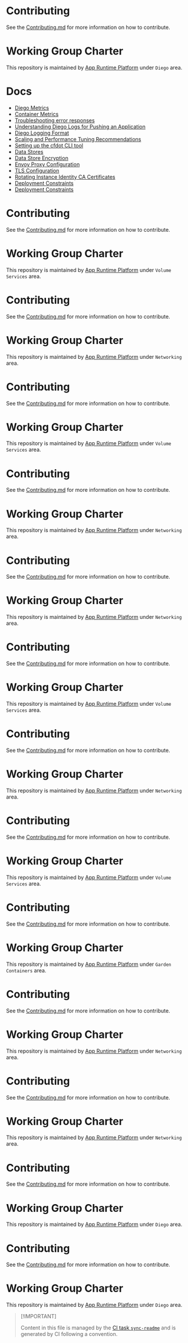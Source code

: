 # Contributing

See the [Contributing.md](./.github/CONTRIBUTING.md) for more
information on how to contribute.

# Working Group Charter

This repository is maintained by [App Runtime
Platform](https://github.com/cloudfoundry/community/blob/main/toc/working-groups/app-runtime-platform.md)
under `Diego` area.

# Docs

-   [Diego Metrics](./docs/010-metrics.md)
-   [Container Metrics](./docs/011-container-metrics.md)
-   [Troubleshooting error
    responses](./docs/020-troubleshooting-error-responses.md)
-   [Understanding Diego Logs for Pushing an
    Application](./docs/021-cf-push-diego-logs.md)
-   [Diego Logging Format](./docs/022-logging-format.md)
-   [Scaling and Performance Tuning
    Recommendations](./docs/030-scaling-and-performance-tuning.md)
-   [Setting up the cfdot CLI tool](./docs/040-cfdot-setup.md)
-   [Data Stores](./docs/050-data-stores.md)
-   [Data Store Encryption](./docs/051-data-store-encryption.md)
-   [Envoy Proxy Configuration](./docs/060-envoy-proxy-configuration.md)
-   [TLS Configuration](./docs/070-tls-configuration.md)
-   [Rotating Instance Identity CA
    Certificates](./docs/071-rotating-instance-identity-ca-certificate.md)
-   [Deployment Constraints](./docs/080-deployment-constraints.md)
-   [Deployment Constraints](./docs/081-deprecations.md)

# Contributing

See the [Contributing.md](./.github/CONTRIBUTING.md) for more
information on how to contribute.

# Working Group Charter

This repository is maintained by [App Runtime
Platform](https://github.com/cloudfoundry/community/blob/main/toc/working-groups/app-runtime-platform.md)
under `Volume Services` area.

# Contributing

See the [Contributing.md](./.github/CONTRIBUTING.md) for more
information on how to contribute.

# Working Group Charter

This repository is maintained by [App Runtime
Platform](https://github.com/cloudfoundry/community/blob/main/toc/working-groups/app-runtime-platform.md)
under `Networking` area.

# Contributing

See the [Contributing.md](./.github/CONTRIBUTING.md) for more
information on how to contribute.

# Working Group Charter

This repository is maintained by [App Runtime
Platform](https://github.com/cloudfoundry/community/blob/main/toc/working-groups/app-runtime-platform.md)
under `Volume Services` area.

# Contributing

See the [Contributing.md](./.github/CONTRIBUTING.md) for more
information on how to contribute.

# Working Group Charter

This repository is maintained by [App Runtime
Platform](https://github.com/cloudfoundry/community/blob/main/toc/working-groups/app-runtime-platform.md)
under `Networking` area.

# Contributing

See the [Contributing.md](./.github/CONTRIBUTING.md) for more
information on how to contribute.

# Working Group Charter

This repository is maintained by [App Runtime
Platform](https://github.com/cloudfoundry/community/blob/main/toc/working-groups/app-runtime-platform.md)
under `Networking` area.

# Contributing

See the [Contributing.md](./.github/CONTRIBUTING.md) for more
information on how to contribute.

# Working Group Charter

This repository is maintained by [App Runtime
Platform](https://github.com/cloudfoundry/community/blob/main/toc/working-groups/app-runtime-platform.md)
under `Volume Services` area.

# Contributing

See the [Contributing.md](./.github/CONTRIBUTING.md) for more
information on how to contribute.

# Working Group Charter

This repository is maintained by [App Runtime
Platform](https://github.com/cloudfoundry/community/blob/main/toc/working-groups/app-runtime-platform.md)
under `Networking` area.

# Contributing

See the [Contributing.md](./.github/CONTRIBUTING.md) for more
information on how to contribute.

# Working Group Charter

This repository is maintained by [App Runtime
Platform](https://github.com/cloudfoundry/community/blob/main/toc/working-groups/app-runtime-platform.md)
under `Volume Services` area.

# Contributing

See the [Contributing.md](./.github/CONTRIBUTING.md) for more
information on how to contribute.

# Working Group Charter

This repository is maintained by [App Runtime
Platform](https://github.com/cloudfoundry/community/blob/main/toc/working-groups/app-runtime-platform.md)
under `Garden Containers` area.

# Contributing

See the [Contributing.md](./.github/CONTRIBUTING.md) for more
information on how to contribute.

# Working Group Charter

This repository is maintained by [App Runtime
Platform](https://github.com/cloudfoundry/community/blob/main/toc/working-groups/app-runtime-platform.md)
under `Networking` area.

# Contributing

See the [Contributing.md](./.github/CONTRIBUTING.md) for more
information on how to contribute.

# Working Group Charter

This repository is maintained by [App Runtime
Platform](https://github.com/cloudfoundry/community/blob/main/toc/working-groups/app-runtime-platform.md)
under `Networking` area.

# Contributing

See the [Contributing.md](./.github/CONTRIBUTING.md) for more
information on how to contribute.

# Working Group Charter

This repository is maintained by [App Runtime
Platform](https://github.com/cloudfoundry/community/blob/main/toc/working-groups/app-runtime-platform.md)
under `Diego` area.

# Contributing

See the [Contributing.md](./.github/CONTRIBUTING.md) for more
information on how to contribute.

# Working Group Charter

This repository is maintained by [App Runtime
Platform](https://github.com/cloudfoundry/community/blob/main/toc/working-groups/app-runtime-platform.md)
under `Diego` area.

> \[!IMPORTANT\]
>
> Content in this file is managed by the [CI task
> `sync-readme`](https://github.com/cloudfoundry/wg-app-platform-runtime-ci/blob/c83c224ad06515ed52f51bdadf6075f56300ec93/shared/tasks/sync-readme/metadata.yml)
> and is generated by CI following a convention.
